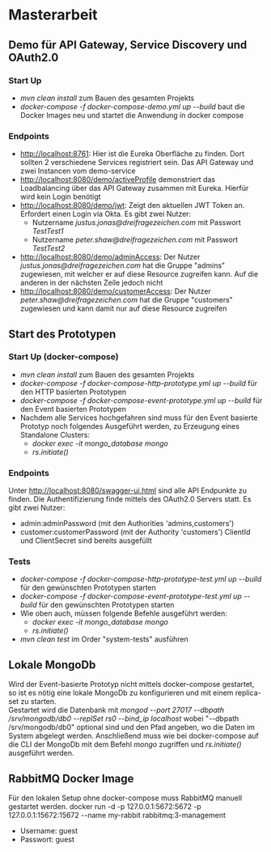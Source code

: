# Masterarbeit

## Demo für API Gateway, Service Discovery und OAuth2.0

### Start Up
* _mvn clean install_ zum Bauen des gesamten Projekts
* _docker-compose -f docker-compose-demo.yml up --build_ baut die Docker Images neu und startet die Anwendung in docker compose

### Endpoints
* [http://localhost:8761](http://localhost:8761): Hier ist die Eureka Oberfläche zu finden. Dort sollten 2 verschiedene Services registriert sein. Das API Gateway und zwei Instancen vom demo-service
* [http://localhost:8080/demo/activeProfile](http://localhost:8080/demo/activeProfile) demonstriert das Loadbalancing über das API Gateway zusammen mit Eureka. Hierfür wird kein Login benötigt
* [http://localhost:8080/demo/jwt](http://localhost:8080/demo/jwt): Zeigt den aktuellen JWT Token an. Erfordert einen Login via Okta. Es gibt zwei Nutzer:
    * Nutzername _justus.jonas@dreifragezeichen.com_ mit Passwort _TestTest1_
    * Nutzername _peter.shaw@dreifragezeichen.com_ mit Passwort _TestTest2_
* [http://localhost:8080/demo/adminAccess](http://localhost:8080/demo/adminAccess): Der Nutzer _justus.jonas@dreifragezeichen.com_ hat die Gruppe "admins" zugewiesen, mit welcher er auf diese Resource zugreifen kann. Auf die anderen in der nächsten Zeile jedoch nicht 
* [http://localhost:8080/demo/customerAccess](http://localhost:8080/demo/customerAccess): Der Nutzer _peter.shaw@dreifragezeichen.com_ hat die Gruppe "customers" zugewiesen und kann damit nur auf diese Resource zugreifen 

## Start des Prototypen

### Start Up (docker-compose)
* _mvn clean install_ zum Bauen des gesamten Projekts
* _docker-compose -f docker-compose-http-prototype.yml up --build_ für den HTTP basierten Prototypen
* _docker-compose -f docker-compose-event-prototype.yml up --build_ für den Event basierten Prototypen
* Nachdem alle Services hochgefahren sind muss für den Event basierte Prototyp noch folgendes Ausgeführt werden, zu Erzeugung eines Standalone Clusters:
    * _docker exec -it mongo_database mongo_ 
    * _rs.initiate()_ 

### Endpoints
Unter [http://localhost:8080/swagger-ui.html](http://localhost:8080/swagger-ui.html) sind alle API Endpunkte zu finden. Die Authentifizierung finde mittels des OAuth2.0 Servers statt.
Es gibt zwei Nutzer:
* admin:adminPassword (mit den Authorities 'admins,customers')
* customer:customerPassword (mit der Authority 'customers')
ClientId und ClientSecret sind bereits ausgefüllt

### Tests
* _docker-compose -f docker-compose-http-prototype-test.yml up --build_ für den gewünschten Prototypen starten
* _docker-compose -f docker-compose-event-prototype-test.yml up --build_ für den gewünschten Prototypen starten
* Wie oben auch, müssen folgende Befehle ausgeführt werden:
    * _docker exec -it mongo_database mongo_ 
    * _rs.initiate()_ 
* _mvn clean test_ im Order "system-tests" ausführen

## Lokale MongoDb
Wird der Event-basierte Prototyp nicht mittels docker-compose gestartet, so ist es nötig eine lokale MongoDb zu konfigurieren und mit einem replica-set zu starten. \
Gestartet wird die Datenbank mit _mongod --port 27017 --dbpath /srv/mongodb/db0 --replSet rs0 --bind_ip localhost_ wobei "--dbpath /srv/mongodb/db0" optional sind und den Pfad angeben, wo die Daten im System abgelegt werden.
Anschließend muss wie bei docker-compose auf die CLI der MongoDb mit dem Befehl _mongo_ zugriffen und _rs.initiate()_ ausgeführt werden.  

## RabbitMQ Docker Image
Für den lokalen Setup ohne docker-compose muss RabbitMQ manuell gestartet werden.
docker run -d -p 127.0.0.1:5672:5672 -p 127.0.0.1:15672:15672 --name my-rabbit rabbitmq:3-management

* Username: guest
* Passwort: guest
